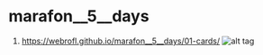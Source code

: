# marafon__5__days
1) https://webrofl.github.io/marafon__5__days/01-cards/
![alt tag](https://prnt.sc/256owo5)​
